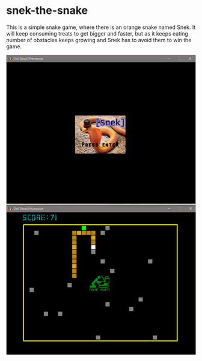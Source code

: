 # snek-the-snake
This is a simple snake game, where there is an orange snake named Snek. It will keep consuming treats to get bigger and faster, but as it keeps eating number of obstacles keeps growing and Snek has to avoid them to win the game.

![](ScreenShots/2.png)
![](ScreenShots/1.png)
